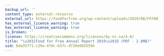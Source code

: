 ```yaml
---
backup_url: ''
content_type: external-resource
external_url: https://foodforfree.org/wp-content/uploads/2019/08/FFFAR19.pdf
has_external_licence_warning: true
has_external_license_warning: true
is_broken: ''
license: https://creativecommons.org/licenses/by-nc-sa/4.0/
title: "\u201CFood for Free Annual Report 2019\u201D (PDF - 2.8MB)"
uid: bda35771-c29a-47dc-b37c-d720e6b55594
---
```

